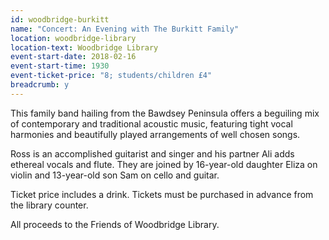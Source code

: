 ```yaml
---
id: woodbridge-burkitt
name: "Concert: An Evening with The Burkitt Family"
location: woodbridge-library
location-text: Woodbridge Library
event-start-date: 2018-02-16
event-start-time: 1930
event-ticket-price: "8; students/children £4"
breadcrumb: y
---
```


This family band hailing from the Bawdsey Peninsula offers a beguiling mix of contemporary and traditional acoustic music, featuring tight vocal harmonies and beautifully played arrangements of well chosen songs.

Ross is an accomplished guitarist and singer and his partner Ali adds ethereal vocals and flute. They are joined by 16-year-old daughter Eliza on violin and 13-year-old son Sam on cello and guitar.

Ticket price includes a drink. Tickets must be purchased in advance from the library counter.

All proceeds to the Friends of Woodbridge Library.
